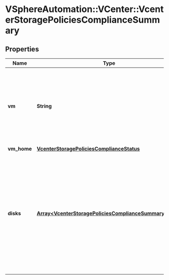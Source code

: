 # VSphereAutomation::VCenter::VcenterStoragePoliciesComplianceSummary

## Properties
Name | Type | Description | Notes
------------ | ------------- | ------------- | -------------
**vm** | **String** | Identifier of virtual machine When clients pass a value of this structure as a parameter, the field must be an identifier for the resource type: VirtualMachine. When operations return a value of this structure as a result, the field will be an identifier for the resource type: VirtualMachine. | 
**vm_home** | [**VcenterStoragePoliciesComplianceStatus**](VcenterStoragePoliciesComplianceStatus.md) |  | [optional] 
**disks** | [**Array&lt;VcenterStoragePoliciesComplianceSummaryDisks&gt;**](VcenterStoragePoliciesComplianceSummaryDisks.md) | List of the virtual hard disk. If unset or empty, virtual machine entity does not have any disks or its disks are not associated with a storage policy. When clients pass a value of this structure as a parameter, the key in the field map must be an identifier for the resource type: vcenter.vm.hardware.Disk. When operations return a value of this structure as a result, the key in the field map will be an identifier for the resource type: vcenter.vm.hardware.Disk. | [optional] 


